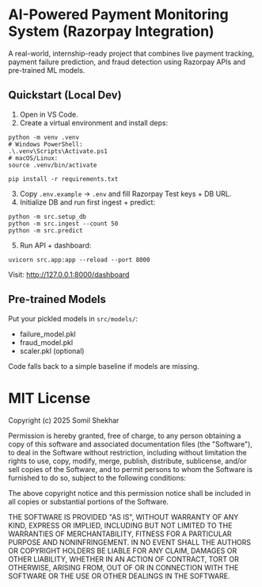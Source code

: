 # AI-Powered Payment Monitoring System (Razorpay Integration)

A real-world, internship-ready project that combines live payment tracking, payment failure prediction, and fraud detection using Razorpay APIs and pre-trained ML models.

## Quickstart (Local Dev)

1) Open in VS Code.
2) Create a virtual environment and install deps:
```
python -m venv .venv
# Windows PowerShell:
.\.venv\Scripts\Activate.ps1
# macOS/Linux:
source .venv/bin/activate

pip install -r requirements.txt
```
3) Copy `.env.example` → `.env` and fill Razorpay Test keys + DB URL.
4) Initialize DB and run first ingest + predict:
```
python -m src.setup_db
python -m src.ingest --count 50
python -m src.predict
```
5) Run API + dashboard:
```
uvicorn src.app:app --reload --port 8000
```
Visit: http://127.0.0.1:8000/dashboard

## Pre-trained Models

Put your pickled models in `src/models/`:
- failure_model.pkl
- fraud_model.pkl
- scaler.pkl (optional)

Code falls back to a simple baseline if models are missing.

# MIT License

Copyright (c) 2025 Somil Shekhar

Permission is hereby granted, free of charge, to any person obtaining a copy
of this software and associated documentation files (the "Software"), to deal
in the Software without restriction, including without limitation the rights
to use, copy, modify, merge, publish, distribute, sublicense, and/or sell
copies of the Software, and to permit persons to whom the Software is
furnished to do so, subject to the following conditions:

The above copyright notice and this permission notice shall be included in all
copies or substantial portions of the Software.

THE SOFTWARE IS PROVIDED "AS IS", WITHOUT WARRANTY OF ANY KIND, EXPRESS OR
IMPLIED, INCLUDING BUT NOT LIMITED TO THE WARRANTIES OF MERCHANTABILITY,
FITNESS FOR A PARTICULAR PURPOSE AND NONINFRINGEMENT. IN NO EVENT SHALL THE
AUTHORS OR COPYRIGHT HOLDERS BE LIABLE FOR ANY CLAIM, DAMAGES OR OTHER
LIABILITY, WHETHER IN AN ACTION OF CONTRACT, TORT OR OTHERWISE, ARISING FROM,
OUT OF OR IN CONNECTION WITH THE SOFTWARE OR THE USE OR OTHER DEALINGS IN THE
SOFTWARE.
